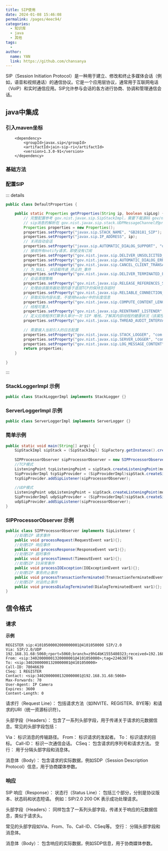 ```yaml
---
title: SIP使用
date: 2024-01-08 15:46:08
permalink: /pages/4eec94/
categories:
  - 知识库
  - java
  - 其他
tags:
  -
author:
  name: YAN
  link: https://github.com/chansanya
---
```



SIP（Session Initiation
Protocol）是一种用于建立、修改和终止多媒体会话（例如，语音和视频通话）的通信协议。它是一个应用层协议，通常用于互联网电话（VoIP）和实时通信应用。SIP允许参与会话的各方进行协商、协调和管理通信会话。
<!-- more -->

## java中集成

### 引入maven坐标

```
    <dependency>
        <groupId>javax.sip</groupId>
        <artifactId>jain-sip-ri</artifactId>
        <version>1.3.0-91</version>
    </dependency>
```

### 基础方法

### 配置SIP

::: details
```java
public class DefaultProperties {

    public static Properties getProperties(String ip, boolean sipLog) {
        // 完整配置参考 gov.nist.javax.sip.SipStackImpl，需要下载源码 gov/nist/javax/sip/SipStackImpl.class
        // sip消息的解析在 gov.nist.javax.sip.stack.UDPMessageChannel的processIncomingDataPacket方法
        Properties properties = new Properties();
        properties.setProperty("javax.sip.STACK_NAME", "GB28181_SIP");
        properties.setProperty("javax.sip.IP_ADDRESS", ip);
        // 关闭自动会话
        properties.setProperty("javax.sip.AUTOMATIC_DIALOG_SUPPORT", "off");
        // 接收所有notify请求，即使没有订阅
        properties.setProperty("gov.nist.javax.sip.DELIVER_UNSOLICITED_NOTIFY", "true");
        properties.setProperty("gov.nist.javax.sip.AUTOMATIC_DIALOG_ERROR_HANDLING", "false");
        properties.setProperty("gov.nist.javax.sip.CANCEL_CLIENT_TRANSACTION_CHECKED", "true");
        // 为_NULL _对话框传递_终止的_事件
        properties.setProperty("gov.nist.javax.sip.DELIVER_TERMINATED_EVENT_FOR_NULL_DIALOG", "true");
        // 会话清理策略
        properties.setProperty("gov.nist.javax.sip.RELEASE_REFERENCES_STRATEGY", "Normal");
        // 处理由该服务器处理的基于底层TCP的保持生存超时
        properties.setProperty("gov.nist.javax.sip.RELIABLE_CONNECTION_KEEP_ALIVE_TIMEOUT", "60");
        // 获取实际内容长度，不使用header中的长度信息
        properties.setProperty("gov.nist.javax.sip.COMPUTE_CONTENT_LENGTH_FROM_MESSAGE_BODY", "true");
        // 线程可重入
        properties.setProperty("gov.nist.javax.sip.REENTRANT_LISTENER", "true");
        // 定义应用程序打算多久审计一次 SIP 堆栈，了解其内部线程的健康状况（该属性指定连续审计之间的时间（以毫秒为单位））
        properties.setProperty("gov.nist.javax.sip.THREAD_AUDIT_INTERVAL_IN_MILLISECS", "30000");
        
        // 需要接入当前引入的日志配置
        properties.setProperty("gov.nist.javax.sip.STACK_LOGGER", "com.sip.conf.StackLoggerImpl");
        properties.setProperty("gov.nist.javax.sip.SERVER_LOGGER", "com.sip.conf.ServerLoggerImpl");
        properties.setProperty("gov.nist.javax.sip.LOG_MESSAGE_CONTENT", "true");
        return properties;
    }
    
}
```
:::

### StackLoggerImpl 示例
```java
public class StackLoggerImpl implements StackLogger {}
```

### ServerLoggerImpl 示例

```java
public class ServerLoggerImpl implements ServerLogger {}
```


### 简单示例
```java
public static void main(String[] args) {
    SipStackImpl sipStack = (SipStackImpl) SipFactory.getInstance().createSipStack(DefaultProperties.getProperties(monitorIp, IS_LOG));
    
    SIPProcessorObserver sipProcessorObserver = new SIPProcessorObserver();
    //TCP模式
    ListeningPoint tcpListeningPoint = sipStack.createListeningPoint(monitorIp, port, "TCP");
    SipProviderImpl tcpSipProvider = (SipProviderImpl)sipStack.createSipProvider(tcpListeningPoint);
    tcpSipProvider.addSipListener(sipProcessorObserver);
    
    //UDP模式
    ListeningPoint udpListeningPoint = sipStack.createListeningPoint(monitorIp, port, "UDP");
    SipProviderImpl udpSipProvider = (SipProviderImpl)sipStack.createSipProvider(udpListeningPoint);
    udpSipProvider.addSipListener(sipProcessorObserver);
}
```

### SIPProcessorObserver 示例
```java
public class SIPProcessorObserver implements SipListener {
    //处理SIP 请求事件
    public void processRequest(RequestEvent var1){};
    //处理SIP 响应事件
    public void processResponse(ResponseEvent var1){};
    //处理SIP 超时事件
    public void processTimeout(TimeoutEvent var1){};
    //处理SIP IO异常事件
    public void processIOException(IOExceptionEvent var1){};
    //处理SIP 事务终止事件
    public void processTransactionTerminated(TransactionTerminatedEvent var1){};
    //处理SIP 对话终止事件
    public void processDialogTerminated(DialogTerminatedEvent var1){};
}
```

## 信令格式

### 请求
**示例**
```text
REGISTER sip:41010500002000000001@4101050000 SIP/2.0
Via: SIP/2.0/UDP 192.168.31.68:5060;rport=5060;branch=z9hG4bK1555480323;received=192.168.31.68
From: <sip:34020000001320000001@4101050000>;tag=224638776
To: <sip:34020000001320000001@4101050000>
Call-ID: 78046639
CSeq: 1 REGISTER
Contact: <sip:34020000001320000001@192.168.31.68:5060>
Max-Forwards: 70
User-Agent: IP Camera
Expires: 3600
Content-Length: 0
```

请求行（Request Line）： 包括请求方法（如INVITE、REGISTER、BYE等）和请求的URI（统一资源标识符）。


头部字段（Headers）： 包含了一系列头部字段，用于传递关于请求的元数据信息。常见的头部字段包括：

Via： 标识消息的传输路径。
From： 标识请求的发起者。
To： 标识请求的目标。
Call-ID： 标识一次通信会话。
CSeq： 包含请求的序列号和请求方法。
空行： 用于分隔头部字段和消息体。

消息体（Body）： 包含请求的实际数据，例如SDP（Session Description Protocol）信息，用于协商媒体参数。

### 响应

SIP 响应（Response）：
状态行（Status Line）： 包括三个部分，分别是协议版本、状态码和状态短语。
例如：SIP/2.0 200 OK 表示成功处理请求。

头部字段（Headers）： 同样包含了一系列头部字段，传递关于响应的元数据信息，类似于请求头。

常见的头部字段如Via、From、To、Call-ID、CSeq等。
空行： 分隔头部字段和消息体。

消息体（Body）： 包含响应的实际数据，例如SDP信息，用于协商媒体参数。